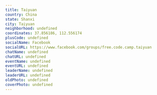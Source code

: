 ```yaml
---
title: Taiyuan
country: China
state: Shanxi
city: Taiyuan
neighborhood: undefined
coordinates: 37.856186, 112.556174
plusCode: undefined
socialName: Facebook
socialURL: https://www.facebook.com/groups/free.code.camp.taiyuan
chatName: undefined
chatURL: undefined
eventName: undefined
eventURL: undefined
leaderName: undefined
leaderURL: undefined
oldPhoto: undefined
coverPhoto: undefined
---
```

